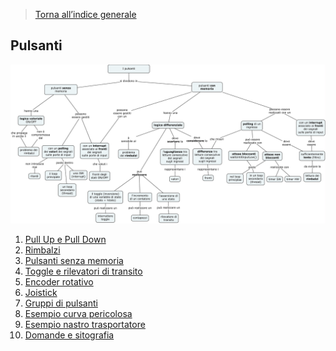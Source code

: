 <blockquote>
<p><a href="index.md">Torna all’indice generale</a></p>
</blockquote>
<h2 id="pulsanti">Pulsanti</h2>

<img src="img\pulsanti.jpg" alt="alt text" width="1000">
<ol>
<li><a href="PullUP-PullDown.md">Pull Up e Pull Down</a></li>
<li><a href="rimbalzi.md">Rimbalzi</a></li>
<li><a href="pulsantememoryless.md">Pulsanti senza memoria</a></li>
<li><a href="toggle.md">Toggle e rilevatori di transito</a></li>
<li><a href="encoder.md">Encoder rotativo</a></li>
<li><a href="joistick.md">Joistick</a></li>
<li><a href="gruppipulsanti.md">Gruppi di pulsanti</a></li>
<li><a href="esempipulsanti.md">Esempio curva pericolosa</a></li>
<li><a href="nastro.md">Esempio nastro trasportatore</a></li>
<li><a href="domande.md">Domande e sitografia</a></li>
</ol>

<!--stackedit_data:
eyJoaXN0b3J5IjpbLTEyMDg1MTMyOTAsNzEwNzAzMzAwXX0=
-->
